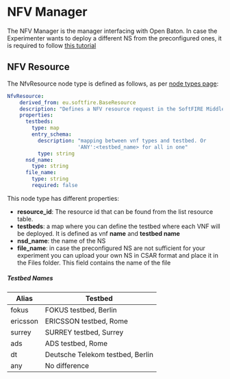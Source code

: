 # NFV Manager

The NFV Manager is the manager interfacing with Open Baton. In case the Experimenter wants to deploy a different NS from the preconfigured ones, it is required to follow [this tutorial][openbaton-tosca]

## NFV Resource

The NfvResource node type is defined as follows, as per [node types page][node_types]:

```yaml
NfvResource:
    derived_from: eu.softfire.BaseResource
    description: "Defines a NFV resource request in the SoftFIRE Middleware"
    properties:
      testbeds:
        type: map
        entry_schema:
          description: "mapping between vnf types and testbed. Or
                       'ANY':<testbed_name> for all in one"
          type: string
      nsd_name:
        type: string
      file_name:
        type: string
        required: false

```

This node type has different properties:

* **resource_id**: The resource id that can be found from the list resource table.
* **testbeds**: a map where you can define the testbed where each VNF will be deployed. It is defined as vnf **name** and **testbed name**
* **nsd_name**: the name of the NS
* **file_name**: in case the preconfigured NS are not sufficient for your experiment you can upload your own NS in CSAR format and place it in the Files folder. This field contains the name of the file

##### Testbed Names

| Alias    | Testbed                          |
|----------|----------------------------------|
| fokus    | FOKUS testbed, Berlin            |
| ericsson | ERICSSON testbed, Rome           |
| surrey   | SURREY testbed, Surrey           |
| ads      | ADS testbed, Rome                |
| dt       | Deutsche Telekom testbed, Berlin |
| any      | No difference                    |

<!--
References
-->

[node_types]:etc/softfire_node_types.yaml
[openbaton-tosca]:https://openbaton.github.io/documentation/tosca-CSAR-onboarding/
